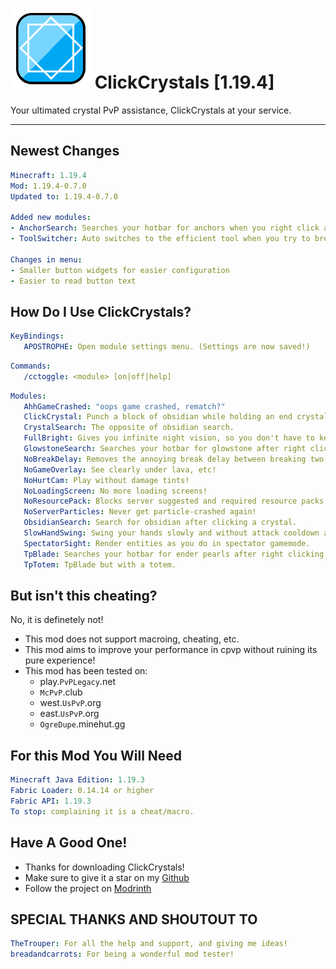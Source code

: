 
# ![ICON](https://github.com/ItziSpyder/ClickCrystals/blob/main/src/main/resources/assets/clickcrystals/icon.png) ClickCrystals [1.19.4]
Your ultimated crystal PvP assistance, ClickCrystals at your service.

---------------------------------------------------------------

## Newest Changes
```yml
Minecraft: 1.19.4
Mod: 1.19.4-0.7.0
Updated to: 1.19.4-0.7.0

Added new modules:
- AnchorSearch: Searches your hotbar for anchors when you right click an end crystal on a non-crystallable block.
- ToolSwitcher: Auto switches to the efficient tool when you try to break a block.

Changes in menu:
- Smaller button widgets for easier configuration
- Easier to read button text
```

## How Do I Use ClickCrystals?
```yml
KeyBindings:
   APOSTROPHE: Open module settings menu. (Settings are now saved!)
```
```yml
Commands:
   /cctoggle: <module> [on|off|help]
```
```yml
Modules: 
   AhhGameCrashed: "oops game crashed, rematch?"
   ClickCrystal: Punch a block of obsidian while holding an end crystal to place that crystal.
   CrystalSearch: The opposite of obsidian search.
   FullBright: Gives you infinite night vision, so you don't have to keep placing torches.
   GlowstoneSearch: Searches your hotbar for glowstone after right clicking a respawn anchor item.
   NoBreakDelay: Removes the annoying break delay between breaking two blocks.
   NoGameOverlay: See clearly under lava, etc!
   NoHurtCam: Play without damage tints!
   NoLoadingScreen: No more loading screens!
   NoResourcePack: Blocks server suggested and required resource packs!
   NoServerParticles: Never get particle-crashed again!
   ObsidianSearch: Search for obsidian after clicking a crystal.
   SlowHandSwing: Swing your hands slowly and without attack cooldown animation!
   SpectatorSight: Render entities as you do in spectator gamemode.
   TpBlade: Searches your hotbar for ender pearls after right clicking your sword item.
   TpTotem: TpBlade but with a totem.
```

## But isn't this cheating?
No, it is definetely not!
- This mod does not support macroing, cheating, etc.
- This mod aims to improve your performance in cpvp without ruining its pure experience!
- This mod has been tested on:
  - play.`PvPLegacy`.net
  - `McPvP`.club
  - west.`UsPvP`.org
  - east.`UsPvP`.org
  - `OgreDupe`.minehut.gg

## For this Mod You Will Need
```yml
Minecraft Java Edition: 1.19.3
Fabric Loader: 0.14.14 or higher
Fabric API: 1.19.3
To stop: complaining it is a cheat/macro.
```

## Have A Good One!
- Thanks for downloading ClickCrystals!
- Make sure to give it a star on my [Github](https://github.com/itzispyder/clickcrystals)
- Follow the project on [Modrinth](https://modrinth.com/mod/clickcrystals)

## SPECIAL THANKS AND SHOUTOUT TO
```yml
TheTrouper: For all the help and support, and giving me ideas!
breadandcarrots: For being a wonderful mod tester!
```

